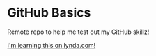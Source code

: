 GitHub Basics
=============

Remote repo to help me test out my GitHub skillz!

[I'm learning this on lynda.com!](http://www.lynda.com)
